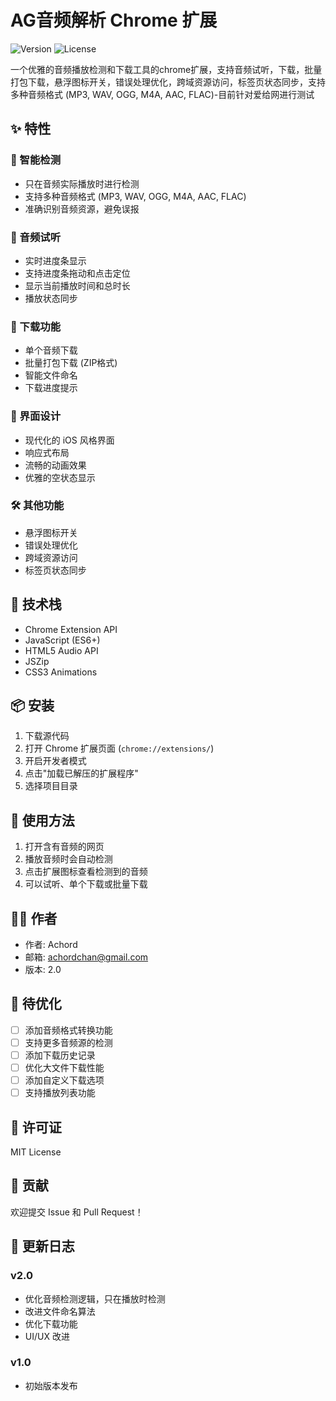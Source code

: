 # AG音频解析 Chrome 扩展

![Version](https://img.shields.io/badge/version-2.0-blue.svg)
![License](https://img.shields.io/badge/license-MIT-green.svg)

一个优雅的音频播放检测和下载工具的chrome扩展，支持音频试听，下载，批量打包下载，悬浮图标开关，错误处理优化，跨域资源访问，标签页状态同步，支持多种音频格式 (MP3, WAV, OGG, M4A, AAC, FLAC)-目前针对爱给网进行测试

## ✨ 特性

### 🎯 智能检测
- 只在音频实际播放时进行检测
- 支持多种音频格式 (MP3, WAV, OGG, M4A, AAC, FLAC)
- 准确识别音频资源，避免误报

### 🎵 音频试听
- 实时进度条显示
- 支持进度条拖动和点击定位
- 显示当前播放时间和总时长
- 播放状态同步

### 💾 下载功能
- 单个音频下载
- 批量打包下载 (ZIP格式)
- 智能文件命名
- 下载进度提示

### 🎨 界面设计
- 现代化的 iOS 风格界面
- 响应式布局
- 流畅的动画效果
- 优雅的空状态显示

### 🛠 其他功能
- 悬浮图标开关
- 错误处理优化
- 跨域资源访问
- 标签页状态同步

## 🚀 技术栈

- Chrome Extension API
- JavaScript (ES6+)
- HTML5 Audio API
- JSZip
- CSS3 Animations

## 📦 安装

1. 下载源代码
2. 打开 Chrome 扩展页面 (`chrome://extensions/`)
3. 开启开发者模式
4. 点击"加载已解压的扩展程序"
5. 选择项目目录

## 🔧 使用方法

1. 打开含有音频的网页
2. 播放音频时会自动检测
3. 点击扩展图标查看检测到的音频
4. 可以试听、单个下载或批量下载

## 👨‍💻 作者

- 作者: Achord
- 邮箱: achordchan@gmail.com
- 版本: 2.0

## 📝 待优化

- [ ] 添加音频格式转换功能
- [ ] 支持更多音频源的检测
- [ ] 添加下载历史记录
- [ ] 优化大文件下载性能
- [ ] 添加自定义下载选项
- [ ] 支持播放列表功能

## 📄 许可证

MIT License

## 🤝 贡献

欢迎提交 Issue 和 Pull Request！

## 📜 更新日志

### v2.0
- 优化音频检测逻辑，只在播放时检测
- 改进文件命名算法
- 优化下载功能
- UI/UX 改进

### v1.0
- 初始版本发布
